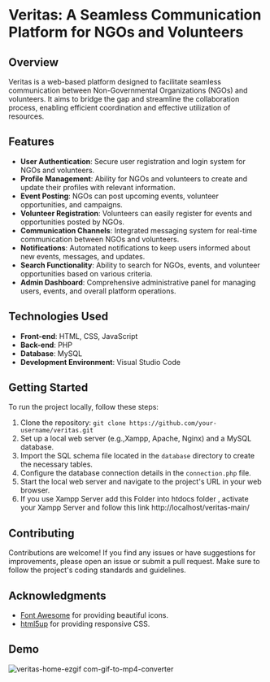 # Veritas: A Seamless Communication Platform for NGOs and Volunteers

## Overview
Veritas is a web-based platform designed to facilitate seamless communication between Non-Governmental Organizations (NGOs) and volunteers. It aims to bridge the gap and streamline the collaboration process, enabling efficient coordination and effective utilization of resources.

## Features
- **User Authentication**: Secure user registration and login system for NGOs and volunteers.
- **Profile Management**: Ability for NGOs and volunteers to create and update their profiles with relevant information.
- **Event Posting**: NGOs can post upcoming events, volunteer opportunities, and campaigns.
- **Volunteer Registration**: Volunteers can easily register for events and opportunities posted by NGOs.
- **Communication Channels**: Integrated messaging system for real-time communication between NGOs and volunteers.
- **Notifications**: Automated notifications to keep users informed about new events, messages, and updates.
- **Search Functionality**: Ability to search for NGOs, events, and volunteer opportunities based on various criteria.
- **Admin Dashboard**: Comprehensive administrative panel for managing users, events, and overall platform operations.

## Technologies Used
- **Front-end**: HTML, CSS, JavaScript
- **Back-end**: PHP
- **Database**: MySQL
- **Development Environment**: Visual Studio Code

## Getting Started
To run the project locally, follow these steps:

1. Clone the repository: `git clone https://github.com/your-username/veritas.git`
2. Set up a local web server (e.g.,Xampp, Apache, Nginx) and a MySQL database.
3. Import the SQL schema file located in the `database` directory to create the necessary tables.
4. Configure the database connection details in the `connection.php` file.
5. Start the local web server and navigate to the project's URL in your web browser.
6. If you use Xampp Server add this Folder into htdocs folder , activate your Xampp Server and follow this link http://localhost/veritas-main/

## Contributing
Contributions are welcome! If you find any issues or have suggestions for improvements, please open an issue or submit a pull request. Make sure to follow the project's coding standards and guidelines.

## Acknowledgments
- [Font Awesome](https://fontawesome.com/) for providing beautiful icons.
- [html5up](https://html5up.net) for providing responsive CSS.
## Demo 
![veritas-home-ezgif com-gif-to-mp4-converter](https://github.com/SAakash-001/Veritas_dynamic_website/assets/138322859/ee1c2d32-d4e2-4e5f-9675-d15dda904a80)
